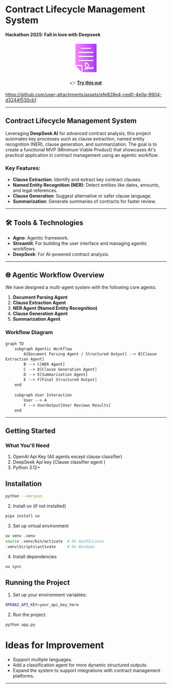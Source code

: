 # Contract Lifecycle Management System  
**Hackathon 2025: Fall in love with Deepseek**  

<p align="center">
  <img src="https://github.com/jin0x/deepseek-contract-lifecycle-management/blob/main/contract_img.png" width="20%">
</p>   

<p align="center">
  👉 <strong><a href="https://deepseek-smart-contract-analyzer.streamlit.app/">Try this out</a></strong>
</p>

https://github.com/user-attachments/assets/efe828e4-ced0-4e0a-9904-d3244f530cb1

---

## **Contract Lifecycle Management System**  

Leveraging **DeepSeek AI** for advanced contract analysis, this project automates key processes such as clause extraction, named entity recognition (NER), clause generation, and summarization. The goal is to create a functional MVP (Minimum Viable Product) that showcases AI's practical application in contract management using an agentic workflow.  

### **Key Features:**  

- **Clause Extraction**: Identify and extract key contract clauses.  
- **Named Entity Recognition (NER)**: Detect entities like dates, amounts, and legal references.  
- **Clause Generation**: Suggest alternative or safer clause language.  
- **Summarization**: Generate summaries of contracts for faster review.  

---

## 🛠️ **Tools & Technologies**  

- **Agno**: Agentic framework.  
- **Streamlit**: For building the user interface and managing agentic workflows.  
- **DeepSeek**: For AI-powered contract analysis.  

---

## 🌐 **Agentic Workflow Overview**  

We have designed a multi-agent system with the following core agents:  

1. **Document Parsing Agent**  
2. **Clause Extraction Agent**  
3. **NER Agent (Named Entity Recognition)**  
4. **Clause Generation Agent**  
5. **Summarization Agent**  

### **Workflow Diagram**  

```mermaid
graph TD
    subgraph Agentic Workflow
        A[Document Parsing Agent / Structured Output] --> B[Clause Extraction Agent]
        B --> C[NER Agent]
        C --> D[Clause Generation Agent]
        D --> E[Summarization Agent]
        E --> F[Final Structured Output]
    end

    subgraph User Interaction
        User --> A
        F --> UserOutput[User Reviews Results]
    end
```


---
## Getting Started

### What You'll Need

1. OpenAI Api Key (All agents except clause classifier)
2. DeepSeek Api key (Clause classifier agent )
3. Python 3.12+ 


## Installation

```sh
python --version
```

2. Install uv (if not installed)

```sh
pipx install uv
```

3. Set up virtual environment

```sh
uv venv .venv
source .venv/bin/activate  # On macOS/Linux
.venv\Scripts\activate     # On Windows
```

4. Install dependencies

```sh
uv sync
```

## Running the Project

1. Set up your environment variables:

```sh
OPENAI_API_KEY=your_api_key_here  
```

2. Run the project:

```sh
python app.py
```
# Ideas for Improvement

* Support multiple languages.
* Add a classification agent for more dynamic structured outputs.
* Expand the system to support integrations with contract management platforms.

---
  
